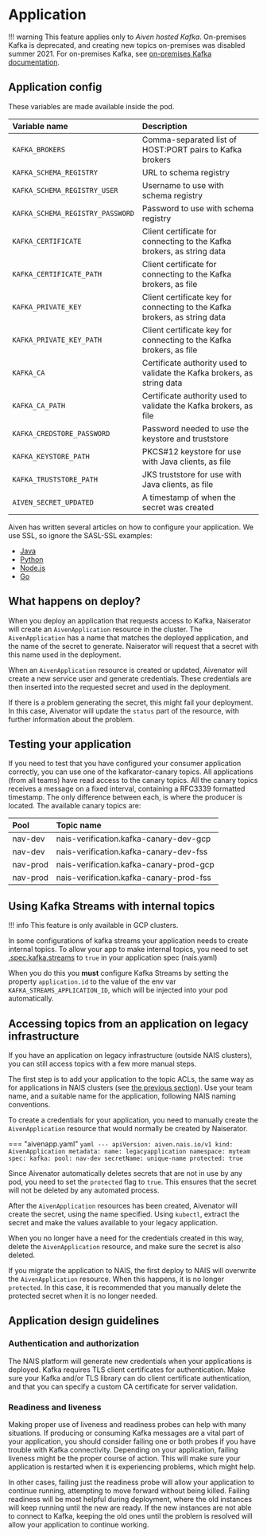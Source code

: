 # Application

!!! warning
    This feature applies only to _Aiven hosted Kafka_. On-premises Kafka is deprecated, and creating new topics on-premises was disabled summer 2021. For on-premises Kafka, see [on-premises Kafka documentation](https://confluence.adeo.no/display/AURA/Kafka).

## Application config

These variables are made available inside the pod.

| Variable name | Description |
| :--- | :--- |
| `KAFKA_BROKERS` | Comma-separated list of HOST:PORT pairs to Kafka brokers |
| `KAFKA_SCHEMA_REGISTRY` | URL to schema registry |
| `KAFKA_SCHEMA_REGISTRY_USER` | Username to use with schema registry |
| `KAFKA_SCHEMA_REGISTRY_PASSWORD` | Password to use with schema registry |
| `KAFKA_CERTIFICATE` | Client certificate for connecting to the Kafka brokers, as string data |
| `KAFKA_CERTIFICATE_PATH` | Client certificate for connecting to the Kafka brokers, as file |
| `KAFKA_PRIVATE_KEY` | Client certificate key for connecting to the Kafka brokers, as string data |
| `KAFKA_PRIVATE_KEY_PATH` | Client certificate key for connecting to the Kafka brokers, as file |
| `KAFKA_CA` | Certificate authority used to validate the Kafka brokers, as string data |
| `KAFKA_CA_PATH` | Certificate authority used to validate the Kafka brokers, as file |
| `KAFKA_CREDSTORE_PASSWORD` | Password needed to use the keystore and truststore |
| `KAFKA_KEYSTORE_PATH` | PKCS\#12 keystore for use with Java clients, as file |
| `KAFKA_TRUSTSTORE_PATH` | JKS truststore for use with Java clients, as file |
| `AIVEN_SECRET_UPDATED` | A timestamp of when the secret was created |

Aiven has written several articles on how to configure your application.
We use SSL, so ignore the SASL-SSL examples:

- [Java](https://docs.aiven.io/docs/products/kafka/howto/connect-with-java.html)
- [Python](https://docs.aiven.io/docs/products/kafka/howto/connect-with-python.html)
- [Node.js](https://docs.aiven.io/docs/products/kafka/howto/connect-with-nodejs.html)
- [Go](https://docs.aiven.io/docs/products/kafka/howto/connect-with-go.html)

## What happens on deploy?

When you deploy an application that requests access to Kafka, Naiserator will create an `AivenApplication` resource in the cluster.
The `AivenApplication` has a name that matches the deployed application, and the name of the secret to generate. 
Naiserator will request that a secret with this name used in the deployment.

When an `AivenApplication` resource is created or updated, Aivenator will create a new service user and generate credentials. 
These credentials are then inserted into the requested secret and used in the deployment.

If there is a problem generating the secret, this might fail your deployment. 
In this case, Aivenator will update the `status` part of the resource, with further information about the problem.

## Testing your application

If you need to test that you have configured your consumer application correctly, you can use one of the kafkarator-canary topics.
All applications (from all teams) have read access to the canary topics.
All the canary topics receives a message on a fixed interval, containing a RFC3339 formatted timestamp.
The only difference between each, is where the producer is located.
The available canary topics are:

| Pool     | Topic name                              |
|:---------|:----------------------------------------|
| nav-dev  | nais-verification.kafka-canary-dev-gcp  |
| nav-dev  | nais-verification.kafka-canary-dev-fss  |
| nav-prod | nais-verification.kafka-canary-prod-gcp |
| nav-prod | nais-verification.kafka-canary-prod-fss |

## Using Kafka Streams with internal topics

!!! info
    This feature is only available in GCP clusters.


In some configurations of kafka streams your application needs to create internal topics. To allow
your app to make internal topics, you need to set
[.spec.kafka.streams](/nais-application/application/#kafkastreams) to `true` in your application
spec (nais.yaml)

When you do this you **must** configure Kafka Streams by setting the property `application.id` to the
value of the env var `KAFKA_STREAMS_APPLICATION_ID`, which will be injected into your pod
automatically.

## Accessing topics from an application on legacy infrastructure

If you have an application on legacy infrastructure (outside NAIS clusters), you can still access topics with a few more manual steps.

The first step is to add your application to the topic ACLs, the same way as for applications in NAIS clusters (see [the previous section](#accessing-topics-from-an-application)).
Use your team name, and a suitable name for the application, following NAIS naming conventions.

To create a credentials for your application, you need to manually create the `AivenApplication` resource that would normally be created by Naiserator.

=== "aivenapp.yaml"
    ```yaml
    ---
    apiVersion: aiven.nais.io/v1
    kind: AivenApplication
    metadata:
      name: legacyapplication
      namespace: myteam
    spec:
      kafka:
        pool: nav-dev
      secretName: unique-name
      protected: true
    ```

Since Aivenator automatically deletes secrets that are not in use by any pod, you need to set the `protected` flag to `true`.
This ensures that the secret will not be deleted by any automated process.

After the `AivenApplication` resources has been created, Aivenator will create the secret, using the name specified.
Using `kubectl`, extract the secret and make the values available to your legacy application.

When you no longer have a need for the credentials created in this way, delete the `AivenApplication` resource, and make sure the secret is also deleted.

If you migrate the application to NAIS, the first deploy to NAIS will overwrite the `AivenApplication` resource.
When this happens, it is no longer `protected`.
In this case, it is recommended that you manually delete the protected secret when it is no longer needed.

## Application design guidelines

### Authentication and authorization

The NAIS platform will generate new credentials when your applications is deployed. Kafka requires TLS client certificates for authentication. Make sure your Kafka and/or TLS library can do client certificate authentication, and that you can specify a custom CA certificate for server validation.

### Readiness and liveness

Making proper use of liveness and readiness probes can help with many situations. 
If producing or consuming Kafka messages are a vital part of your application, you should consider failing one or both probes if you have trouble with Kafka connectivity.
Depending on your application, failing liveness might be the proper course of action.
This will make sure your application is restarted when it is experiencing problems, which might help.

In other cases, failing just the readiness probe will allow your application to continue running, attempting to move forward without being killed.
Failing readiness will be most helpful during deployment, where the old instances will keep running until the new are ready.
If the new instances are not able to connect to Kafka, keeping the old ones until the problem is resolved will allow your application to continue working.
